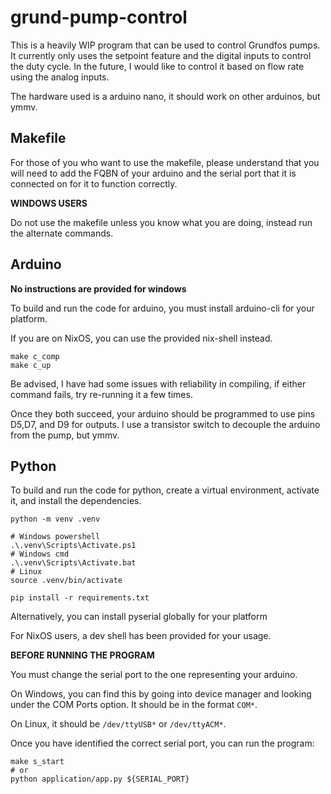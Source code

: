 # grund-pump-control

This is a heavily WIP program that can be used to control Grundfos pumps. It currently only uses the setpoint feature and the digital inputs to control the duty cycle. In the future, I would like to control it based on flow rate using the analog inputs.

The hardware used is a arduino nano, it should work on other arduinos, but ymmv.

## Makefile

For those of you who want to use the makefile, please understand that you will need to add the FQBN of your arduino and the serial port that it is connected on for it to function correctly. 

**WINDOWS USERS**

Do not use the makefile unless you know what you are doing, instead run the alternate commands.

## Arduino

**No instructions are provided for windows**

To build and run the code for arduino, you must install arduino-cli for your platform.

If you are on NixOS, you can use the provided nix-shell instead.

```
make c_comp
make c_up
```

Be advised, I have had some issues with reliability in compiling, if either command fails, try re-running it a few times.

Once they both succeed, your arduino should be programmed to use pins D5,D7, and D9 for outputs. I use a transistor switch to decouple the arduino from the pump, but ymmv.

## Python

To build and run the code for python, create a virtual environment, activate it, and install the dependencies.

```
python -m venv .venv

# Windows powershell
.\.venv\Scripts\Activate.ps1
# Windows cmd
.\.venv\Scripts\Activate.bat
# Linux
source .venv/bin/activate

pip install -r requirements.txt
```

Alternatively, you can install pyserial globally for your platform

For NixOS users, a dev shell has been provided for your usage.

**BEFORE RUNNING THE PROGRAM**

You must change the serial port to the one representing your arduino.

On Windows, you can find this by going into device manager and looking under the COM Ports option. It should be in the format `COM*`.

On Linux, it should be `/dev/ttyUSB*` or `/dev/ttyACM*`.

Once you have identified the correct serial port, you can run the program:

```
make s_start
# or
python application/app.py ${SERIAL_PORT}
```
